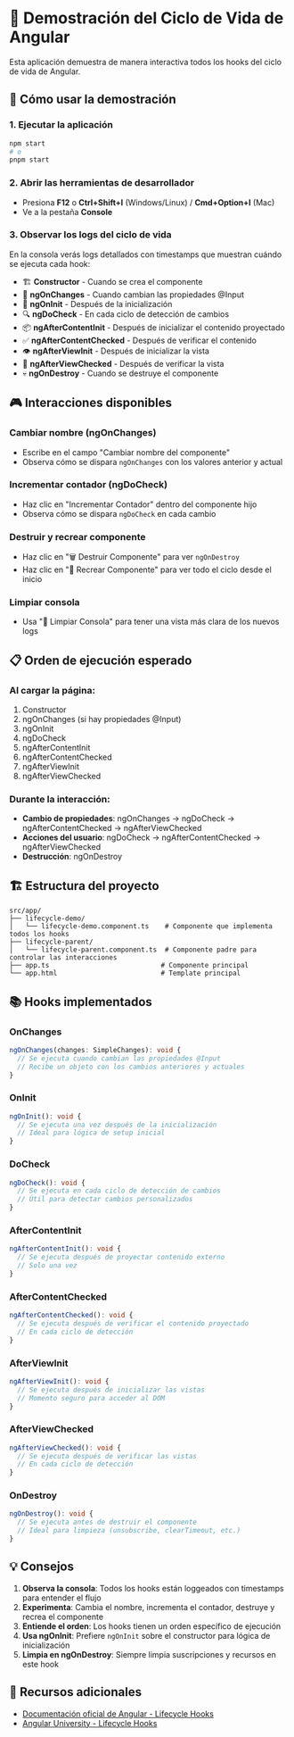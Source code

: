 # 🔬 Demostración del Ciclo de Vida de Angular

Esta aplicación demuestra de manera interactiva todos los hooks del ciclo de vida de Angular.

## 🚀 Cómo usar la demostración

### 1. Ejecutar la aplicación

```bash
npm start
# o
pnpm start
```

### 2. Abrir las herramientas de desarrollador

- Presiona **F12** o **Ctrl+Shift+I** (Windows/Linux) / **Cmd+Option+I** (Mac)
- Ve a la pestaña **Console**

### 3. Observar los logs del ciclo de vida

En la consola verás logs detallados con timestamps que muestran cuándo se ejecuta cada hook:

- 🏗️ **Constructor** - Cuando se crea el componente
- 🔄 **ngOnChanges** - Cuando cambian las propiedades @Input
- 🚀 **ngOnInit** - Después de la inicialización
- 🔍 **ngDoCheck** - En cada ciclo de detección de cambios
- 📦 **ngAfterContentInit** - Después de inicializar el contenido proyectado
- ✅ **ngAfterContentChecked** - Después de verificar el contenido
- 👁️ **ngAfterViewInit** - Después de inicializar la vista
- 🔎 **ngAfterViewChecked** - Después de verificar la vista
- 💀 **ngOnDestroy** - Cuando se destruye el componente

## 🎮 Interacciones disponibles

### Cambiar nombre (ngOnChanges)

- Escribe en el campo "Cambiar nombre del componente"
- Observa cómo se dispara `ngOnChanges` con los valores anterior y actual

### Incrementar contador (ngDoCheck)

- Haz clic en "Incrementar Contador" dentro del componente hijo
- Observa cómo se dispara `ngDoCheck` en cada cambio

### Destruir y recrear componente

- Haz clic en "🗑️ Destruir Componente" para ver `ngOnDestroy`
- Haz clic en "🔄 Recrear Componente" para ver todo el ciclo desde el inicio

### Limpiar consola

- Usa "🧹 Limpiar Consola" para tener una vista más clara de los nuevos logs

## 📋 Orden de ejecución esperado

### Al cargar la página:

1. Constructor
2. ngOnChanges (si hay propiedades @Input)
3. ngOnInit
4. ngDoCheck
5. ngAfterContentInit
6. ngAfterContentChecked
7. ngAfterViewInit
8. ngAfterViewChecked

### Durante la interacción:

- **Cambio de propiedades**: ngOnChanges → ngDoCheck → ngAfterContentChecked → ngAfterViewChecked
- **Acciones del usuario**: ngDoCheck → ngAfterContentChecked → ngAfterViewChecked
- **Destrucción**: ngOnDestroy

## 🏗️ Estructura del proyecto

```
src/app/
├── lifecycle-demo/
│   └── lifecycle-demo.component.ts    # Componente que implementa todos los hooks
├── lifecycle-parent/
│   └── lifecycle-parent.component.ts  # Componente padre para controlar las interacciones
├── app.ts                            # Componente principal
└── app.html                          # Template principal
```

## 📚 Hooks implementados

### OnChanges

```typescript
ngOnChanges(changes: SimpleChanges): void {
  // Se ejecuta cuando cambian las propiedades @Input
  // Recibe un objeto con los cambios anteriores y actuales
}
```

### OnInit

```typescript
ngOnInit(): void {
  // Se ejecuta una vez después de la inicialización
  // Ideal para lógica de setup inicial
}
```

### DoCheck

```typescript
ngDoCheck(): void {
  // Se ejecuta en cada ciclo de detección de cambios
  // Útil para detectar cambios personalizados
}
```

### AfterContentInit

```typescript
ngAfterContentInit(): void {
  // Se ejecuta después de proyectar contenido externo
  // Solo una vez
}
```

### AfterContentChecked

```typescript
ngAfterContentChecked(): void {
  // Se ejecuta después de verificar el contenido proyectado
  // En cada ciclo de detección
}
```

### AfterViewInit

```typescript
ngAfterViewInit(): void {
  // Se ejecuta después de inicializar las vistas
  // Momento seguro para acceder al DOM
}
```

### AfterViewChecked

```typescript
ngAfterViewChecked(): void {
  // Se ejecuta después de verificar las vistas
  // En cada ciclo de detección
}
```

### OnDestroy

```typescript
ngOnDestroy(): void {
  // Se ejecuta antes de destruir el componente
  // Ideal para limpieza (unsubscribe, clearTimeout, etc.)
}
```

## 💡 Consejos

1. **Observa la consola**: Todos los hooks están loggeados con timestamps para entender el flujo
2. **Experimenta**: Cambia el nombre, incrementa el contador, destruye y recrea el componente
3. **Entiende el orden**: Los hooks tienen un orden específico de ejecución
4. **Usa ngOnInit**: Prefiere `ngOnInit` sobre el constructor para lógica de inicialización
5. **Limpia en ngOnDestroy**: Siempre limpia suscripciones y recursos en este hook

## 🔗 Recursos adicionales

- [Documentación oficial de Angular - Lifecycle Hooks](https://angular.dev/guide/components/lifecycle)
- [Angular University - Lifecycle Hooks](https://blog.angular-university.io/angular-2-lifecycle-hooks/)
